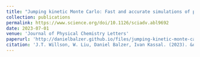 ```yaml
---
title: "Jumping kinetic Monte Carlo: Fast and accurate simulations of partially delocalised charge transport in organic semiconductors"
collection: publications
permalink: https://www.science.org/doi/10.1126/sciadv.abl9692
date: 2023-07-01
venue: 'Journal of Physical Chemistry Letters'
paperurl: 'http://danielbalzer.github.io/files/jumping-kinetic-monte-carlo-fast-and-accurate-simulations-of-partially-delocalised-charge-transport-in-organic-semiconductors.pdf'
citation: 'J.T. Willson, W. Liu, Daniel Balzer, Ivan Kassal. (2023). &quot;Jumping kinetic Monte Carlo: Fast and accurate simulations of partially delocalised charge transport in organic semiconductors.&quot; <i>Journal of Physical Chemistry Letters</i>.'
---
```

